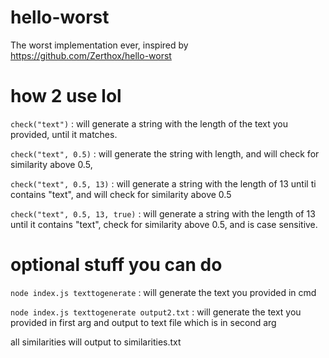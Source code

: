 # hello-worst
The worst implementation ever, inspired by https://github.com/Zerthox/hello-worst

# how 2 use lol
`check("text")` : will generate a string with the length of the text you provided, until it matches.

`check("text", 0.5)` : will generate the string with length, and will check for similarity above 0.5,

`check("text", 0.5, 13)` : will generate a string with the length of 13 until ti contains "text", and will check for similarity above 0.5

`check("text", 0.5, 13, true)` : will generate a string with the length of 13 until it contains "text", check for similarity above 0.5, and is case sensitive.


# optional stuff you can do
`node index.js texttogenerate` : will generate the text you provided in cmd

`node index.js texttogenerate output2.txt` : will generate the text you provided in first arg and output to text file which is in second arg


all similarities will output to similarities.txt
